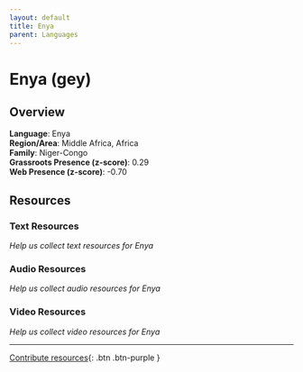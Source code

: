 ```yaml
---
layout: default
title: Enya
parent: Languages
---
```


# Enya (gey)

## Overview

**Language**: Enya  
**Region/Area**: Middle Africa, Africa  
**Family**: Niger-Congo  
**Grassroots Presence (z-score)**: 0.29  
**Web Presence (z-score)**: -0.70  

## Resources

### Text Resources
*Help us collect text resources for Enya*

### Audio Resources
*Help us collect audio resources for Enya*

### Video Resources
*Help us collect video resources for Enya*

---

[Contribute resources](https://forms.office.com/e/1SfLJx3u1r){: .btn .btn-purple }

